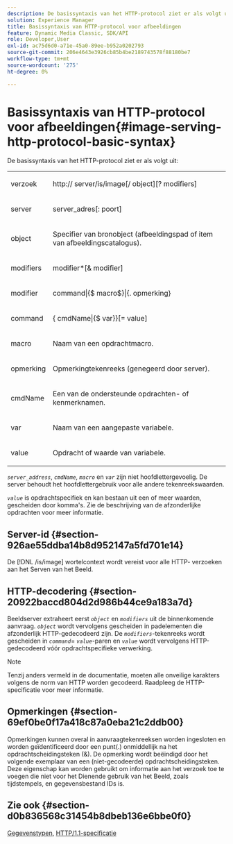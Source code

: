 ```yaml
---
description: De basissyntaxis van het HTTP-protocol ziet er als volgt uit.
solution: Experience Manager
title: Basissyntaxis van HTTP-protocol voor afbeeldingen
feature: Dynamic Media Classic, SDK/API
role: Developer,User
exl-id: ac75d6d0-a71e-45a0-89ee-b952a0202793
source-git-commit: 206e4643e3926cb85b4be2189743578f88180be7
workflow-type: tm+mt
source-wordcount: '275'
ht-degree: 0%

---
```


# Basissyntaxis van HTTP-protocol voor afbeeldingen{#image-serving-http-protocol-basic-syntax}

De basissyntaxis van het HTTP-protocol ziet er als volgt uit:

<table id="simpletable_854C20D4C42247B99D9F123543C17E7C"> 
 <tr class="strow"> 
  <td class="stentry"> <p><span class="codeph"> <span class="varname"> verzoek</span> </span> </p> </td> 
  <td class="stentry"> <p> <span class="filepath">http://<span class="varname"> server</span>/is/image[/<span class="varname"> object</span>][?<span class="varname"> modifiers</span>]</span> </p> </td> 
 </tr> 
 <tr class="strow"> 
  <td class="stentry"> <p><span class="codeph"> <span class="varname"> server  </span> </span> </p></td> 
  <td class="stentry"> <p> <span class="codeph"> <span class="varname"> server_adres</span>[:<span class="varname"> poort</span>]</span> </p> </td> 
 </tr> 
 <tr class="strow"> 
  <td class="stentry"> <p><span class="codeph"> <span class="varname"> object</span> </span> </p></td> 
  <td class="stentry"> <p>Specifier van bronobject (afbeeldingspad of item van afbeeldingscatalogus). </p> </td> 
 </tr> 
 <tr class="strow"> 
  <td class="stentry"> <p><span class="codeph"> <span class="varname"> modifiers</span> </span> </p></td> 
  <td class="stentry"> <p><span class="codeph"> <span class="varname"> modifier</span>*[&amp;<span class="varname"> modifier</span>]</span> </p> </td> 
 </tr> 
 <tr class="strow"> 
  <td class="stentry"> <p><span class="codeph"> <span class="varname"> modifier</span> </span> </p></td> 
  <td class="stentry"> <p><span class="codeph">command|{$<span class="varname"> macro</span>$}|{.<span class="varname"> opmerking</span>}</span> </p></td> 
 </tr> 
 <tr class="strow"> 
  <td class="stentry"> <p><span class="codeph"> <span class="varname"> command</span> </span> </p> </td> 
  <td class="stentry"> <p>{<span class="varname"> cmdName</span>|{$<span class="varname"> var</span>}}[=<span class="varname"> value</span>] </p></td> 
 </tr> 
 <tr class="strow"> 
  <td class="stentry"> <p><span class="codeph"> <span class="varname"> macro</span> </span> </p> </td> 
  <td class="stentry"> <p>Naam van een opdrachtmacro.</p></td> 
 </tr> 
 <tr class="strow"> 
  <td class="stentry"> <p><span class="codeph"> <span class="varname"> opmerking</span> </span> </p></td> 
  <td class="stentry"> <p>Opmerkingtekenreeks (genegeerd door server).</p></td> 
 </tr> 
 <tr class="strow"> 
  <td class="stentry"> <p><span class="codeph"> <span class="varname"> cmdName</span> </span> </p></td> 
  <td class="stentry"> <p>Een van de ondersteunde opdrachten- of kenmerknamen.</p></td> 
 </tr> 
 <tr class="strow"> 
  <td class="stentry"> <p><span class="codeph"> <span class="varname"> var</span> </span> </p> </td> 
  <td class="stentry"> <p>Naam van een aangepaste variabele.</p></td> 
 </tr> 
 <tr class="strow"> 
  <td class="stentry"> <p><span class="codeph"> <span class="varname"> value</span> </span> </p></td> 
  <td class="stentry"> <p>Opdracht of waarde van variabele. </p></td> 
 </tr> 
</table>

*`server_address`*,  *`cmdName`*,  *`macro`* en  *`var`* zijn niet hoofdlettergevoelig. De server behoudt het hoofdlettergebruik voor alle andere tekenreekswaarden.

*`value`* is opdrachtspecifiek en kan bestaan uit een of meer waarden, gescheiden door komma&#39;s. Zie de beschrijving van de afzonderlijke opdrachten voor meer informatie.

## Server-id {#section-926ae55ddba14b8d952147a5fd701e14}

De [!DNL /is/image] wortelcontext wordt vereist voor alle HTTP- verzoeken aan het Serven van het Beeld.

## HTTP-decodering {#section-20922baccd804d2d986b44ce9a183a7d}

Beeldserver extraheert eerst *`object`* en *`modifiers`* uit de binnenkomende aanvraag. *`object`* wordt vervolgens gescheiden in padelementen die afzonderlijk HTTP-gedecodeerd zijn. De *`modifiers`*-tekenreeks wordt gescheiden in *`command`*= *`value`*-paren en *`value`* wordt vervolgens HTTP-gedecodeerd vóór opdrachtspecifieke verwerking.

>[!NOTE]
>
>Tenzij anders vermeld in de documentatie, moeten alle onveilige karakters volgens de norm van HTTP worden gecodeerd. Raadpleeg de HTTP-specificatie voor meer informatie.

## Opmerkingen {#section-69ef0be0f17a418c87a0eba21c2ddb00}

Opmerkingen kunnen overal in aanvraagtekenreeksen worden ingesloten en worden geïdentificeerd door een punt(.) onmiddellijk na het opdrachtscheidingsteken (&amp;). De opmerking wordt beëindigd door het volgende exemplaar van een (niet-gecodeerde) opdrachtscheidingsteken. Deze eigenschap kan worden gebruikt om informatie aan het verzoek toe te voegen die niet voor het Dienende gebruik van het Beeld, zoals tijdstempels, en gegevensbestand IDs is.

## Zie ook {#section-d0b836568c31454b8dbeb136e6bbe0f0}

[Gegevenstypen](../../../../../is-api/http-ref/image-serving-api-ref/c-http-protocol-reference/c-data-types/c-data-types.md#concept-49455c12df954bb5919cdd8d5ccc85fa),  [HTTP/1.1-specificatie](http://www.w3.org/Protocols/rfc2616/rfc2616.html)
